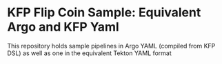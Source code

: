 # KFP Flip Coin Sample: Equivalent Argo and KFP Yaml

This repository holds sample pipelines in Argo YAML (compiled from KFP DSL) as well as one in the equivalent Tekton YAML format

